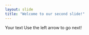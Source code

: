 ```yaml
---
layout: slide
title: "Welcome to our second slide!"
---
```

Your text
Use the left arrow to go next!
